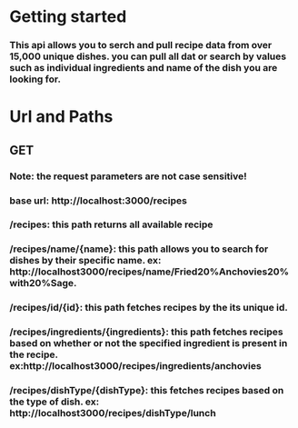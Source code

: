 # Getting started

### This api allows you to serch and pull recipe data from over 15,000 unique dishes. you can pull all dat or search by values such as individual ingredients and name of the dish you are looking for.

# Url and Paths

## GET
###  Note: the request parameters are not case sensitive!
### base url: http://localhost:3000/recipes
### /recipes: this path returns all available recipe
### /recipes/name/{name}: this path allows you to search for dishes by their specific name. ex: http://localhost3000/recipes/name/Fried20%Anchovies20%with20%Sage.
### /recipes/id/{id}: this path fetches recipes by the its unique id.
### /recipes/ingredients/{ingredients}: this path fetches recipes based on whether or not the specified ingredient is present in the recipe. ex:http://localhost3000/recipes/ingredients/anchovies
### /recipes/dishType/{dishType}: this fetches recipes based on the type of dish. ex: http://localhost3000/recipes/dishType/lunch

